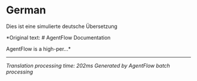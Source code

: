 # German

Dies ist eine simulierte deutsche Übersetzung

*Original text: # AgentFlow Documentation

AgentFlow is a high-per...*

---
*Translation processing time: 202ms*
*Generated by AgentFlow batch processing*
